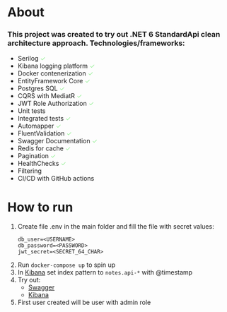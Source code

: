 # About #
### This project was created to try out <b> .NET 6 StandardApi</b> clean architecture approach. Technologies/frameworks: ###
* Serilog <span style="color:lightgreen"> ✓</span> 
* Kibana logging platform <span style="color:lightgreen"> ✓</span> 
* Docker contenerization <span style="color:lightgreen"> ✓</span> 
* EntityFramework Core <span style="color:lightgreen"> ✓</span> 
* Postgres SQL <span style="color:lightgreen"> ✓</span> 
* CQRS with MediatR <span style="color:lightgreen"> ✓</span> 
* JWT Role Authorization <span style="color:lightgreen"> ✓</span> 
* Unit tests
* Integrated tests <span style="color:lightgreen"> ✓</span> 
* Automapper <span style="color:lightgreen"> ✓</span> 
* FluentValidation <span style="color:lightgreen"> ✓</span> 
* Swagger Documentation <span style="color:lightgreen"> ✓</span> 
* Redis for cache <span style="color:lightgreen"> ✓</span>
* Pagination <span style="color:lightgreen"> ✓</span>
* HealthChecks <span style="color:lightgreen"> ✓</span>
* Filtering
* CI/CD with GitHub actions

# How to run # 

1. Create file .env in the main folder and fill the file with secret values:
    ```
    db_user=<USERNAME>
    db_password=<PASSWORD>
    jwt_secret=<SECRET_64_CHAR>
    ```
2. Run `docker-compose up` to spin up
3. In [Kibana](http://localhost:5601/app/home) set index pattern to `notes.api-*` with @timestamp
4. Try out:
    * [Swagger](http://localhost:2100/documentation/index.html)
    * [Kibana](http://localhost:5601/app/home)
5. First user created will be user with admin role